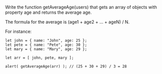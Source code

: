 Write the function getAverageAge(users) that gets an array of objects with property age and returns the average age.

The formula for the average is (age1 + age2 + ... + ageN) / N.

For instance:

```
let john = { name: "John", age: 25 };
let pete = { name: "Pete", age: 30 };
let mary = { name: "Mary", age: 29 };

let arr = [ john, pete, mary ];

alert( getAverageAge(arr) ); // (25 + 30 + 29) / 3 = 28
